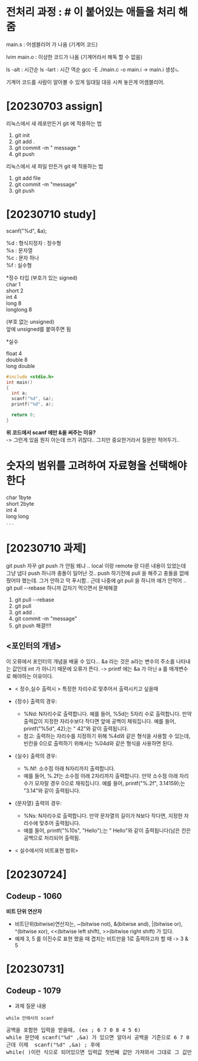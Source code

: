 # 전처리 과정 : # 이 붙어있는 애들을 처리 해줌

main.s : 어셈블리어 가 나옴 (기계어 코드)

lvim main.o : 이상한 코드가 나옴 (기계어라서 해독 할 수 없음)

ls -alt : 시간순 
ls -lart : 시간 역순
gcc -E ./main.c -o main.i -> main.i 생성ㄴ


기계어 코드를 사람이 알아볼 수 있게 일대일 대응 시켜 놓은게 어셈블리어.

# [20230703 assign]

리눅스에서 새 레포만든거 git 에 적용하는 법
1. git init
2. git add .
3. git commit -m " message "
4. git push


리눅스에서 새 파일 만든거 git 에 적용하는 법
1. git add  file
2. git commit -m "message"
3. git push

# [20230710 study]

scanf("%d", &a); <br>

%d : 형식지정자 : 정수형 <br> 
%s : 문자열 <br>
%c : 문자 하나 <br>
%f : 실수형 <br>
 
*정수 타입 (부호가 있는 signed)<br>
 char 1<br>
 short 2<br>
 int 4<br>
 long 8<br>
 longlong 8<br>
 
 (부호 없는 unsigned)<br>
  앞에 unsigned를 붙여주면 됨<br>


*실수<br>
 
  float 4<br> 
  double 8  <br>
  long double  <br>
```c
#include <stdio.h>
int main()
{
  int a;
  scanf("%d", &a);
  printf("%d", a);

  return 0;
}
```
**위 코드에서 scanf 에만 &을 써주는 이유?** <br>
-> 그런게 있음 뭔지 아는데 쓰기 귀찮다.. 그치만 중요한거라서 질문만 적어두기..

# 숫자의 범위를 고려하여 자료형을 선택해야한다 
 char 1byte <br>
 short 2byte<br>
 int 4<br>
 long long<br>
 .
 .
 .


# [20230710 과제]

git push 자꾸 git push 가 안됨
왜냐 .. local 이랑 remote 랑 다른 내용이 있었는데 그냥 냅다 push 하니까 충돌이 일어난 것..
push 하기전에 pull 을 해주고 충돌을 없애줬어야 했는데. 그거 안하고 막 푸시함..
근데 나중에  git pull 을 하니까 얘가 안먹어 .. 
git pull --rebase 하니까 갑자기 먹으면서 문제해결 

1. git pull --rebase
2. git pull
3. git add .
4. git commit -m "message"
5. git push
해결!!!!





## <포인터의 개념>

이 오류에서 포인터의 개념을 배울 수 있다... &a 라는 것은 a라는 변수의 주소를 나타내는 값인데 int 가 아니기 때문에 오류가 뜬다. 
-> printf 에는 &a 가 아닌 a 를 매개변수로 해야하는 이유이다. 








* < 정수,실수 출력시 >
특정한 자리수로 맞추어서  출력시키고 싶을때
 * {정수} 출력의 경우:
   * %Nd: N자리수로 출력합니다. 예를 들어, %5d는 5자리 수로 출력합니다. 만약 출력값이 지정한 자리수보다 작다면 앞에 공백이 채워집니다. 예를 들어, printf("%5d", 42);는 " 42"와 같이 출력됩니다.
   * 참고: 출력하는 자리수를 지정하기 위해 %4d와 같은 형식을 사용할 수 있는데, 빈칸을 0으로 출력하기 위해서는 %04d와 같은 형식을 사용하면 된다. <br>
 * {실수} 출력의 경우:
   * %.Nf: 소수점 아래 N자리까지 출력합니다.
   * 예를 들어, %.2f는 소수점 아래 2자리까지 출력합니다. 만약 소수점 아래 자리수가 모자랄 경우 0으로 채워집니다. 예를 들어, printf("%.2f", 3.14159);는 "3.14"와 같이 출력됩니다.
 * {문자열} 출력의 경우:
   * %Ns: N자리수로 출력합니다. 만약 문자열의 길이가 N보다 작다면, 지정한 자리수에 맞추어 출력됩니다.
   * 예를 들어, printf("%10s", "Hello");는 " Hello"와 같이 출력됩니다(남은 칸은 공백으로 처리되어 출력됨.
   
* < 실수에서의 비트표현 범위>





# [20230724]
## Codeup - 1060

**비트 단위 연산자**
* 비트단위(bitwise)연산자는, ~(bitwise not), &(bitwise and), |(bitwise or), ^(bitwise xor), <<(bitwise left shift), >>(bitwise right shift) 가 있다. 
 * 예제
   3, 5 를 이진수로 표현 했을 때 겹치는 비트만을 1로 출력하고자 할 때
   -> 3 & 5




# [20230731]

## Codeup - 1079

* 과제 질문 내용
  
```while 안에서의 scanf ```
<pre>
공백을 포함한 입력을 받을때, (ex ; 6 7 0 8 4 5 6)
while 문안에 scanf("%d" ,&a) 가 있으면 알아서 공백을 기준으로 6 7 0 8 ... 이렇게 돌아가면서 입력값을 처리함 
근데 이제  scanf("%d" ,&a) ; 후에
while( )이런 식으로 되어있으면 입력값 첫번째 값만 가져와서 그대로 그 값만 가지고 while 문을 돌린다. 
</pre>
